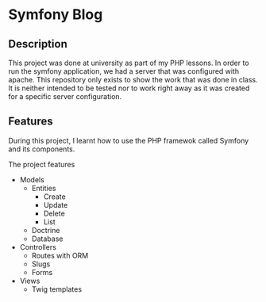 # Symfony Blog

## Description

This project was done at university as part of my PHP lessons. In order to run the symfony application, we had a server that was configured with apache. This repository only exists to show the work that was done in class. It is neither intended to be tested nor to work right away as it was created for a specific server configuration. 

## Features

During this project, I learnt how to use the PHP framewok called Symfony and its components.

The project features
* Models
  * Entities
    * Create
    * Update
    * Delete
    * List
  * Doctrine
  * Database
* Controllers
  * Routes with ORM
  * Slugs
  * Forms
* Views
  * Twig templates
